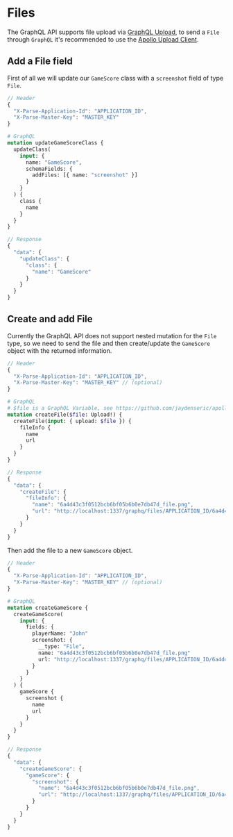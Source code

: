 # Files

The GraphQL API supports file upload via [GraphQL Upload](https://github.com/jaydenseric/graphql-upload), to send a `File` through `GraphQL` it's recommended to use the [Apollo Upload Client](https://github.com/jaydenseric/apollo-upload-client).

## Add a File field
First of all we will update our `GameScore` class with a `screenshot` field of type `File`.

```js
// Header
{
  "X-Parse-Application-Id": "APPLICATION_ID",
  "X-Parse-Master-Key": "MASTER_KEY"
}
```
```graphql
# GraphQL
mutation updateGameScoreClass {
  updateClass(
    input: { 
      name: "GameScore",
      schemaFields: { 
        addFiles: [{ name: "screenshot" }]
      }
    }
  ) {
    class {
      name
    }
  }
}
```
```js
// Response
{
  "data": {
    "updateClass": {
      "class": {
        "name": "GameScore"
      }
    }
  }
}
```

## Create and add File

Currently the GraphQL API does not support nested mutation for the `File` type, so we need to send the file and then create/update the `GameScore` object with the returned information.

```js
// Header
{
  "X-Parse-Application-Id": "APPLICATION_ID",
  "X-Parse-Master-Key": "MASTER_KEY" // (optional)
}
```
```graphql
# GraphQL
# $file is a GraphQL Variable, see https://github.com/jaydenseric/apollo-upload-client
mutation createFile($file: Upload!) {
  createFile(input: { upload: $file }) {
    fileInfo {
      name
      url
    }
  }
}
```
```js
// Response
{
  "data": {
    "createFile": {
      "fileInfo": {
        "name": "6a4d43c3f0512bcb6bf05b6b0e7db47d_file.png",
        "url": "http://localhost:1337/graphq/files/APPLICATION_ID/6a4d43c3f0512bcb6bf05b6b0e7db47d_file.png"
      }
    }
  }
}
```

Then add the file to a new `GameScore` object.
```js
// Header
{
  "X-Parse-Application-Id": "APPLICATION_ID",
  "X-Parse-Master-Key": "MASTER_KEY" // (optional)
}
```
```graphql
# GraphQL
mutation createGameScore {
  createGameScore(
    input: {
      fields: {
        playerName: "John"
        screenshot: {
          __type: "File",
          name: "6a4d43c3f0512bcb6bf05b6b0e7db47d_file.png"
          url: "http://localhost:1337/graphq/files/APPLICATION_ID/6a4d43c3f0512bcb6bf05b6b0e7db47d_file.png"
        }
      }
    }
  ) {
    gameScore {
      screenshot {
        name
        url
      }
    }
  }
}
```
```js
// Response
{
  "data": {
    "createGameScore": {
      "gameScore": {
        "screenshot": {
          "name": "6a4d43c3f0512bcb6bf05b6b0e7db47d_file.png",
          "url": "http://localhost:1337/graphq/files/APPLICATION_ID/6a4d43c3f0512bcb6bf05b6b0e7db47d_file.png"
        }
      }
    }
  }
}
```
